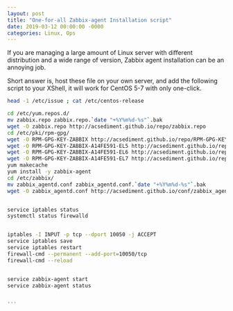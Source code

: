 ```yaml
---
layout: post
title: "One-for-all Zabbix-agent Installation script"
date: 2019-03-12 00:00:00 -0000
categories: Linux, Ops
---
```


If you are managing a large amount of Linux server with different distribution and a wide range of version, Zabbix agent installation can be an annoying job.

Short answer is, host these file on your own server, and add the following script to your XShell, it will work for CentOS 5-7 with only one-click.

```Bash
head -1 /etc/issue ; cat /etc/centos-release

cd /etc/yum.repos.d/
mv zabbix.repo zabbix.repo.`date "+%Y%m%d-%s"`.bak
wget -O zabbix.repo http://acsediment.github.io/repo/zabbix.repo
cd /etc/pki/rpm-gpg/
wget -O RPM-GPG-KEY-ZABBIX http://acsediment.github.io/repo/RPM-GPG-KEY-ZABBIX
wget -O RPM-GPG-KEY-ZABBIX-A14FE591-EL5 http://acsediment.github.io/repo/RPM-GPG-KEY-ZABBIX-A14FE591-EL5
wget -O RPM-GPG-KEY-ZABBIX-A14FE591-EL6 http://acsediment.github.io/repo/RPM-GPG-KEY-ZABBIX-A14FE591-EL6
wget -O RPM-GPG-KEY-ZABBIX-A14FE591-EL7 http://acsediment.github.io/repo/RPM-GPG-KEY-ZABBIX-A14FE591-EL7
yum makecache
yum install -y zabbix-agent
cd /etc/zabbix/
mv zabbix_agentd.conf zabbix_agentd.conf.`date "+%Y%m%d-%s"`.bak
wget -O zabbix_agentd.conf http://acsediment.github.io/conf/zabbix_agentd.conf


service iptables status
systemctl status firewalld


iptables -I INPUT -p tcp --dport 10050 -j ACCEPT
service iptables save
service iptables restart
firewall-cmd --permanent --add-port=10050/tcp
firewall-cmd --reload


service zabbix-agent start
service zabbix-agent status


'''